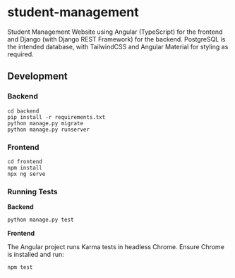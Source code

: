 # student-management

Student Management Website using Angular (TypeScript) for the frontend and Django (with Django REST Framework) for the backend. PostgreSQL is the intended database, with TailwindCSS and Angular Material for styling as required.

## Development

### Backend

```
cd backend
pip install -r requirements.txt
python manage.py migrate
python manage.py runserver
```

### Frontend

```
cd frontend
npm install
npx ng serve
```

### Running Tests

**Backend**

```bash
python manage.py test
```

**Frontend**

The Angular project runs Karma tests in headless Chrome. Ensure Chrome is
installed and run:

```bash
npm test
``` 